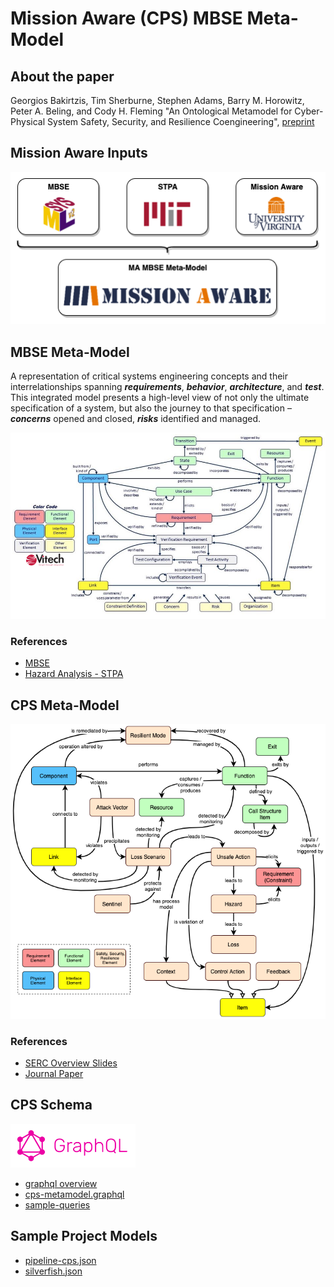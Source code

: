 # Mission Aware (CPS) MBSE Meta-Model

## About the paper

Georgios Bakirtzis, Tim Sherburne, Stephen Adams, Barry M. Horowitz, Peter A. Beling, and Cody H. Fleming 
"An Ontological Metamodel for Cyber-Physical System Safety, Security, and Resilience Coengineering",
[preprint](https://arxiv.org/pdf/2006.05304.pdf)

## Mission Aware Inputs
![MA-Systemigraph](/images/ma-context.png)
## MBSE Meta-Model
A representation of critical systems engineering concepts and their interrelationships spanning _**requirements**_, _**behavior**_, _**architecture**_, and _**test**_.  This integrated model presents a high-level view of not only the ultimate specification of a system, but also the journey to that specification – _**concerns**_ opened and closed, _**risks**_ identified and managed.

![MBSE](images/mbse.png)

### References
* [MBSE](http://www.vitechcorp.com/resources/white_papers/onemodel.pdf)
* [Hazard Analysis - STPA](http://psas.scripts.mit.edu/home/get_file.php?name=STPA_handbook.pdf)

## CPS Meta-Model
![MA Model](/images/ma-mbse.png)

### References
* [SERC Overview Slides](/presentation/MissionAwareOverview.pdf)
* [Journal Paper](https://github.com/coordinated-systems-lab/cps-metamodel)

## CPS Schema
<img src="images/graphql.png" width="200">

* [graphql overview](https://graphql.org/)
* [cps-metamodel.graphql](/schema/cps-metamodel.graphql)
* [sample-queries](https://gist.github.com/tsherburne/3d3fd799771016ff0535388e1145b56e)

## Sample Project Models

* [pipeline-cps.json](https://github.com/coordinated-systems-lab/pipeline-cps/blob/master/export/pipeline-cps.json)
* [silverfish.json](https://gitlab.com/tsherburne/silverfish-mbse/blob/master/mbse/silverfish.json)
